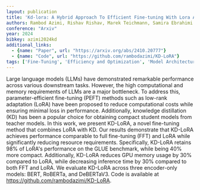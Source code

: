 ```yaml
---
layout: publication
title: 'Kd-lora: A Hybrid Approach To Efficient Fine-tuning With Lora And Knowledge Distillation'
authors: Rambod Azimi, Rishav Rishav, Marek Teichmann, Samira Ebrahimi Kahou
conference: "Arxiv"
year: 2024
bibkey: azimi2024kd
additional_links:
  - {name: "Paper", url: "https://arxiv.org/abs/2410.20777"}
  - {name: "Code", url: "https://github.com/rambodazimi/KD-LoRA"}
tags: ['Fine-Tuning', 'Efficiency and Optimization', 'Model Architecture', 'Training Techniques', 'Has Code', 'Pretraining Methods', 'BERT', 'Distillation']
---
```

Large language models (LLMs) have demonstrated remarkable performance across
various downstream tasks. However, the high computational and memory
requirements of LLMs are a major bottleneck. To address this,
parameter-efficient fine-tuning (PEFT) methods such as low-rank adaptation
(LoRA) have been proposed to reduce computational costs while ensuring minimal
loss in performance. Additionally, knowledge distillation (KD) has been a
popular choice for obtaining compact student models from teacher models. In
this work, we present KD-LoRA, a novel fine-tuning method that combines LoRA
with KD. Our results demonstrate that KD-LoRA achieves performance comparable
to full fine-tuning (FFT) and LoRA while significantly reducing resource
requirements. Specifically, KD-LoRA retains 98% of LoRA's performance on the
GLUE benchmark, while being 40% more compact. Additionally, KD-LoRA reduces GPU
memory usage by 30% compared to LoRA, while decreasing inference time by 30%
compared to both FFT and LoRA. We evaluate KD-LoRA across three encoder-only
models: BERT, RoBERTa, and DeBERTaV3. Code is available at
https://github.com/rambodazimi/KD-LoRA.
